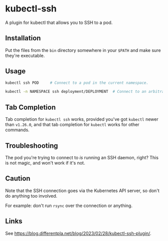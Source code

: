 # kubectl-ssh

A plugin for kubectl that allows you to SSH to a pod.

## Installation

Put the files from the `bin` directory somewhere in your `$PATH` and make sure
they're executable.

## Usage

```sh
kubectl ssh POD     # Connect to a pod in the current namespace.
```

```sh
kubectl -n NAMESPACE ssh deployment/DEPLOYMENT  # Connect to an arbitrary pod in the named deployment.
```

## Tab Completion

Tab completion for `kubectl ssh` works, provided you've got `kubectl` newer than
`v1.26.0`, and that tab completion for `kubectl` works for other commands.

## Troubleshooting

The pod you're trying to connect to _is_ running an SSH daemon, right? This is
not magic, and won't work if it's not.

## Caution

Note that the SSH connection goes via the Kubernetes API server, so don't do
anything too involved.

For example: don't run `rsync` over the connection or anything.

## Links

See <https://blog.differentpla.net/blog/2023/02/28/kubectl-ssh-plugin/>.
